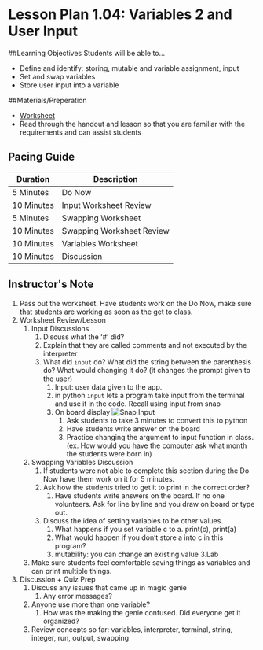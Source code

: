 # Lesson Plan 1.04: Variables 2 and User Input

##Learning Objectives
Students will be able to... 
* Define and identify: storing, mutable and variable assignment, input
* Set and swap variables
* Store user input into a variable

##Materials/Preperation
* [Worksheet]
* Read through the handout and lesson so that you are familiar with the requirements and can assist students

## Pacing Guide
| Duration   |     Description    |
| ---------- | ------------------ |
| 5 Minutes  | Do Now             |
| 10 Minutes | Input Worksheet Review|
| 5 Minutes  | Swapping Worksheet |
| 10 Minutes | Swapping Worksheet Review   |
| 10 Minutes | Variables Worksheet|
| 10 Minutes | Discussion         |

## Instructor's Note
1. Pass out the worksheet. Have students work on the Do Now, make sure that students are working as soon as the get to class. 
2. Worksheet Review/Lesson
	1. Input Discussions
		1.	Discuss what the ‘#’ did? 
		2.	Explain that they are called comments and not executed by the interpreter
		3.	What did `input` do? What did the string between the parenthesis do? What would changing it do? (it changes the prompt given to the user) 
			1. Input: user data given to the app. 
			2. in python `input` lets a program take input from the terminal and use it in the code. Recall using input from snap
			3. On board display ![Snap Input]()
				1. Ask students to take 3 minutes to convert this to python
				2. Have students write answer on the board
				3. Practice changing the argument to input function in class. (ex. How would you have the computer ask what month the students were born in)
	2.	Swapping Variables Discussion
		1.	If students were not able to complete this section during the Do Now have them work on it for 5 minutes. 
		2.	Ask how the students tried to get it to print in the correct order?
			1.	Have students write answers on the board. If no one volunteers. Ask for line by line and you draw on board or type out. 
		3.	Discuss the idea of setting variables to be other values. 
			1.	What happens if you set variable c to a. print(c), print(a) 
			2.	What would happen if you don’t store a into c in this program? 
			3.	mutability: you can change an existing value
3.Lab
	1.	Make sure students feel comfortable saving things as variables and can print multiple things. 
3.	Discussion + Quiz Prep
	1.	Discuss any issues that came up in magic genie
		1.	Any error messages? 
	2.	Anyone use more than one variable? 
		1.	How was the making the genie confused. Did everyone get it organized? 
	3.	Review concepts so far: variables, interpreter, terminal, string, integer, run, output, swapping

  

[Worksheet]:https://teals-introcs.gitbooks.io/2nd-semester-introduction-to-computer-science-pri/content/units/1_unit/03_lesson/lab_103.html
